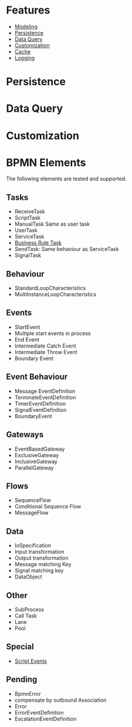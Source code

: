 Features
=========

<!-- tocstop -->
- [Modeling]()
- [Persistence](#Persistence)
- [Data Query](#data-query)
- [Customization](#customization)
- [Cache]()
- [Logging]()


# Persistence 

# Data Query

# Customization
# BPMN Elements

The following elements are tested and supported.

## Tasks
- ReceiveTask
- ScriptTask
- ManualTask
  Same as user task
- UserTask
- ServiceTask
- [Business Rule Task](./examples#BusinessRuleTask) 
- SendTask: Same behaviour as ServiceTask
- SignalTask
## Behaviour
- StandardLoopCharacteristics
- MultiInstanceLoopCharacteristics
## Events
- StartEvent
- Multiple start events in process
- End Event 
- Intermediate Catch Event
- Intermediate Throw Event
- Boundary Event
## Event Behaviour
- Message EventDefinition
- TerminateEventDefinition
- TimerEventDefinition
- SignalEventDefinition
- BoundaryEvent
## Gateways
- EventBasedGateway
- ExclusiveGateway
- InclusiveGateway
- ParallelGateway
## Flows
- SequenceFlow
- Conditional Sequence Flow
- MessageFlow
## Data
- IoSpecification
- Input transformation
- Output transformation
- Message matching Key
- Signal matching key
- DataObject
## Other
- SubProcess
- Call Task
- Lane
- Pool
## Special
- [Script Events](./examples#ScriptExtensions) 

## Pending 
- BpmnError
- compensate by outbound Association
- Error
- ErrorEventDefinition
- EscalationEventDefinition

		

